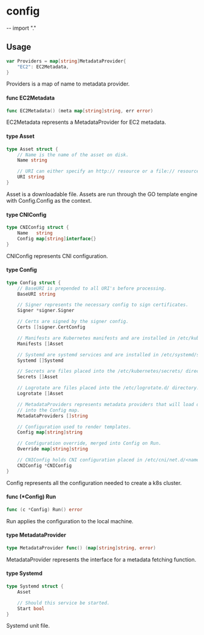 # config
--
    import "."


## Usage

```go
var Providers = map[string]MetadataProvider{
	"EC2": EC2Metadata,
}
```
Providers is a map of name to metadata provider.

#### func  EC2Metadata

```go
func EC2Metadata() (meta map[string]string, err error)
```
EC2Metadata represents a MetadataProvider for EC2 metadata.

#### type Asset

```go
type Asset struct {
	// Name is the name of the asset on disk.
	Name string

	// URI can either specify an http:// resource or a file:// resource.
	URI string
}
```

Asset is a downloadable file. Assets are run through the GO template engine with
Config.Config as the context.

#### type CNIConfig

```go
type CNIConfig struct {
	Name   string
	Config map[string]interface{}
}
```

CNIConfig represents CNI configuration.

#### type Config

```go
type Config struct {
	// BaseURI is prepended to all URI's before processing.
	BaseURI string

	// Signer represents the necessary config to sign certificates.
	Signer *signer.Signer

	// Certs are signed by the signer config.
	Certs []signer.CertConfig

	// Manifests are Kubernetes manifests and are installed in /etc/kubernetes/manifests/
	Manifests []Asset

	// Systemd are systemd services and are installed in /etc/systemd/system/
	Systemd []Systemd

	// Secrets are files placed into the /etc/kubernetes/secrets/ directory.
	Secrets []Asset

	// Logrotate are files placed into the /etc/logrotate.d/ directory.
	Logrotate []Asset

	// MetadataProviders represents metadata providers that will load data
	// into the Config map.
	MetadataProviders []string

	// Configuration used to render templates.
	Config map[string]string

	// Configuration override, merged into Config on Run.
	Override map[string]string

	// CNIConfig holds CNI configuration placed in /etc/cni/net.d/<name>.
	CNIConfig *CNIConfig
}
```

Config represents all the configuration needed to create a k8s cluster.

#### func (*Config) Run

```go
func (c *Config) Run() error
```
Run applies the configuration to the local machine.

#### type MetadataProvider

```go
type MetadataProvider func() (map[string]string, error)
```

MetadataProvider represents the interface for a metadata fetching function.

#### type Systemd

```go
type Systemd struct {
	Asset

	// Should this service be started.
	Start bool
}
```

Systemd unit file.
